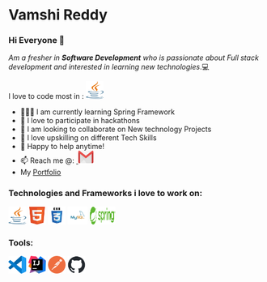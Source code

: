 # Vamshi Reddy
### Hi Everyone 👋
*Am a fresher in* **_Software Development_** *who is passionate about Full stack development and interested in learning new technologies*.💻


I love to code most in : <img src="https://github.com/VamshiRk27/VamshiRk27/blob/main/Logo's/Java%20logo.png" width="35" height="35"/>


- 👨🏽‍💻 I am currently learning Spring Framework
- 🙍 I love to participate in hackathons
- 👯 I am looking to collaborate on New technology Projects
- 🧠 I love upskilling on different Tech Skills
- 💬 Happy to help anytime!
- 📫 Reach me @: <a href="mailto:vamshi.rk27@gmail.com">&nbsp;<img src="https://github.com/VamshiRk27/VamshiRk27/blob/main/Logo's/Gmail%20Logo%202.png" width="30" height="25"/></a>
- My <a href="https://vamshirk27.github.io/My_Portfolio/">Portfolio</a>

### Technologies and Frameworks i love to work on:<br>
<img src="https://github.com/VamshiRk27/VamshiRk27/blob/main/Logo's/Java%20logo.png" width="35" height="35"/> <img src="https://github.com/VamshiRk27/VamshiRk27/blob/main/Logo's/html5-logo-31813.png" width="35" height="35"/> <img src="https://github.com/VamshiRk27/VamshiRk27/blob/main/Logo's/css3-logo-31822.png" width="35" height="35"/> <img src="https://github.com/VamshiRk27/VamshiRk27/blob/main/Logo's/logo-mysql-26295.png" width="40" height="35"/> <img src="https://github.com/VamshiRk27/VamshiRk27/blob/main/Logo's/Spring%20logo.png" width="50" height="35"/>

### Tools:<br>
<img src="https://github.com/VamshiRk27/VamshiRk27/blob/main/Logo's/visual-studio-code-icon.png" width="35" height="35"/> <img src="https://github.com/VamshiRk27/VamshiRk27/blob/main/Logo's/intellij-idea-logo.png" width="35" height="35"/> <img src="https://github.com/VamshiRk27/VamshiRk27/blob/main/Logo's/postman-icon.png" width="35" height="35"/> <img src="https://github.com/VamshiRk27/VamshiRk27/blob/main/Logo's/github-mark.png" width="35" height="35"/>
<!--
**VamshiRk27/VamshiRk27** is a ✨ _special_ ✨ repository because its `README.md` (this file) appears on your GitHub profile.

Here are some ideas to get you started:


- 😄 Pronouns: ...
- ⚡ Fun fact: ...
-->
